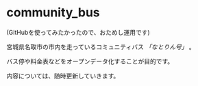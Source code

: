 # community_bus
(GitHubを使ってみたかったので、おためし運用です)

宮城県名取市の市内を走っているコミュニティバス *「なとりん号」* 。  

バス停や料金表などをオープンデータ化することが目的です。

内容については、随時更新していきます。
